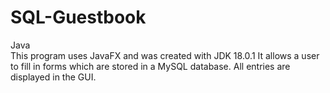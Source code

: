 # SQL-Guestbook
Java
<br />
This program uses JavaFX and was created with JDK 18.0.1
It allows a user to fill in forms which are stored in a MySQL database.
All entries are displayed in the GUI.
